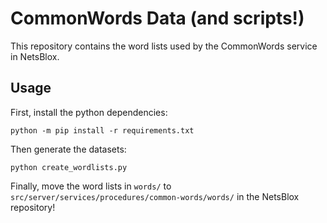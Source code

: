 # CommonWords Data (and scripts!)
This repository contains the word lists used by the CommonWords service in NetsBlox.

## Usage
First, install the python dependencies:

```
python -m pip install -r requirements.txt
```

Then generate the datasets:
```
python create_wordlists.py
```

Finally, move the word lists in `words/` to `src/server/services/procedures/common-words/words/` in the NetsBlox repository!
